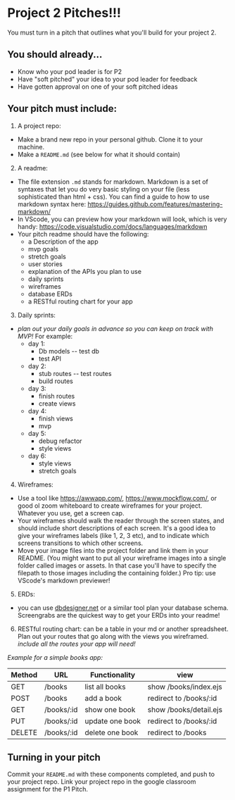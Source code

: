# Project 2 Pitches!!!
You must turn in a pitch that outlines what you'll build for your project 2. 

## You should already...
- Know who your pod leader is for P2
- Have "soft pitched" your idea to your pod leader for feedback
- Have gotten approval on one of your soft pitched ideas

## Your pitch must include:
1. A project repo:
  - Make a brand new repo in your personal github. Clone it to your machine.
  - Make a `README.md` (see below for what it should contain)
2. A readme:
  - The file extension `.md` stands for markdown. Markdown is a set of syntaxes that let you do very basic styling on your file (less sophisticated than html + css). You can find a guide to how to use markdown syntax here: https://guides.github.com/features/mastering-markdown/
  - In VScode, you can preview how your markdown will look, which is very handy: https://code.visualstudio.com/docs/languages/markdown
  - Your pitch readme should have the following:
    - a Description of the app
    - mvp goals
    - stretch goals
    - user stories 
    - explanation of the APIs you plan to use 
    - daily sprints
    - wireframes
    - database ERDs
    - a RESTful routing chart for your app
3. Daily sprints: 
  * _plan out your daily goals in advance so you can keep on track with MVP!_ For example:
    - day 1:
      * Db models -- test db
      * test API
    - day 2:
      * stub routes -- test routes
      * build routes
    - day 3:
      * finish routes
      * create views
    - day 4:
      * finish views
      * mvp
    - day 5:
      * debug refactor
      * style views
    - day 6:
      * style views
      * stretch goals
4. Wireframes:
  - Use a tool like https://awwapp.com/, https://www.mockflow.com/, or good ol zoom whiteboard to create wireframes for your project. Whatever you use, get a screen cap.
  - Your wireframes should walk the reader through the screen states, and should include short descriptions of each screen. It's a good idea to give your wireframes labels (like 1, 2, 3 etc), and to indicate which screens transitions to which other screens.
  - Move your image files into the project folder and link them in your README. (You might want to put all your wireframe images into a single folder called images or assets. In that case you'll have to specify the filepath to those images including the containing folder.) Pro tip: use VScode's markdown previewer!
5. ERDs:
  - you can use [dbdesigner.net](https://app.dbdesigner.net/) or a similar tool plan your database schema. Screengrabs are the quickest way to get your ERDs into your readme!
6. RESTful routing chart: can be a table in your md or another spreadsheet. Plan out your routes that go along with the views you wireframed. _include all the routes your app will need!_

*Example for a simple books app:*

| Method | URL | Functionality | view |
|--------|-----|---------------|------|
| GET  | /books | list all books | show /books/index.ejs
| POST | /books | add a book | redirect to /books/:id
| GET  | /books/:id | show one book |  show /books/detail.ejs
| PUT  | /books/:id | update one book | redirect to /books/:id
| DELETE | /books/:id | delete one book | redirect to /books




## Turning in your pitch
Commit your `README.md` with these components completed, and push to your project repo. Link your project repo in the google classroom assignment for the P1 Pitch.